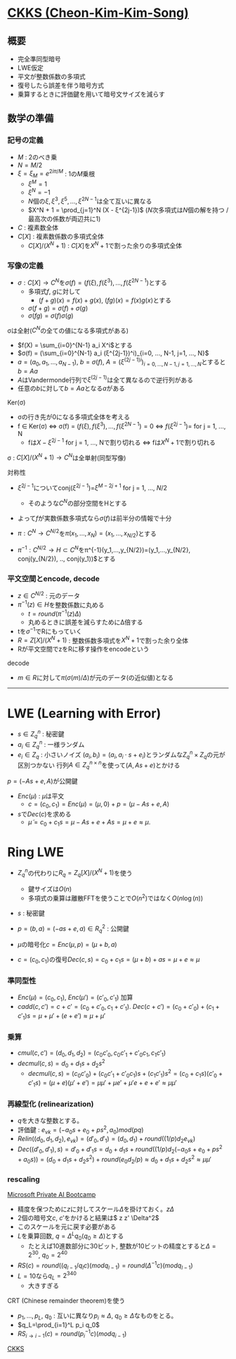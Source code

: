 # [CKKS (Cheon-Kim-Kim-Song)](https://eprint.iacr.org/2016/421)

## 概要
- 完全準同型暗号
- LWE仮定
- 平文が整数係数の多項式
- 復号したら誤差を伴う暗号方式
- 乗算するときに評価鍵を用いて暗号文サイズを減らす

## 数学の準備

### 記号の定義

- $M$ : 2のべき乗
- $N = M/2$
- $ξ = ξ_M = e^{2 i π / M}$ : 1の$M$乗根
  - $ξ^M = 1$
  - $ξ^N = -1$
  - $N$個の$ξ, ξ^3, ξ^5, ..., ξ^{2N-1}$は全て互いに異なる
  - $X^N + 1 = \prod_{j=1}^N (X - ξ^{2j-1})$ ($N$次多項式は$N$個の解を持つ / 最高次の係数が両辺共に1)
- $C$ : 複素数全体
- $C[X]$ : 複素数係数の多項式全体
  - $C[ X] / (X^N+1)$ : $C[X]$を$X^N+1$で割った余りの多項式全体

### 写像の定義
- $σ: C[ X]→ C^N$を$σ(f) = (f(ξ), f(ξ^3), ..., f(ξ^{2N-1})$とする
  - 多項式$f$, $g$に対して
    - $(f + g)(x) = f(x) + g(x)$, $(fg)(x) = f(x)g(x)$とする
  - $σ(f + g) = σ(f) + σ(g)$
  - $σ(fg) = σ(f)σ(g)$

σは全射($C^N$の全ての値になる多項式がある)
- $f(X) = \sum_{i=0}^{N-1} a_i X^i$とする
- $σ(f) = (\sum_{i=0}^{N-1} a_i (ξ^{2j-1})^i)_{i=0, ..., N-1, j=1, ..., N}$
- $a = (a_0, a_1, ..., a_{N-1})$, $b = σ(f)$, $A=(ξ^{(2j-1)i})_{i=0, ..., N-1, j=1, ..., N}$とすると$b = Aa$
- $A$はVandermonde行列で$ξ^{(2j-1)}$は全て異なるので逆行列がある
- 任意の$b$に対して$b = Aa$となる$a$がある

Ker(σ)
- σの行き先が0になる多項式全体を考える
- f ∈ Ker(σ) ⇔ σ(f) = $(f(ξ), f(ξ^3), ..., f(ξ^{2N-1})=0$ ⇔ $f(ξ^{2j-1})=$ for j = 1, ..., N
  - fは$X - ξ^{2j-1}$ for j = 1, ..., Nで割り切れる ⇔ fは$X^N+1$で割り切れる

σ : $C[ X] / (X^N+1) → C^N$は全単射(同型写像)

対称性
- $ξ^{2j-1}$についてconj($ξ^{2j-1}$)=$ξ^{M-2j+1}$ for j = 1, ..., $N/2$
  - そのような$C^N$の部分空間をHとする
- よって$f$が実数係数多項式なら$σ(f)$は前半分の情報で十分

- $π:  C^N → C^{N/2}$を$π(x_1,...,x_N)=(x_1,...,x_{N/2})$とする
- $π^{-1}: C^{N/2} → H ⊂  C^N$をπ^{-1}(y_1,...,y_{N/2})=(y_1,...,y_{N/2}, conj(y_{N/2}), .., conj(y_1))$とする

### 平文空間とencode, decode
- $z ∈ C^{N/2}$ : 元のデータ
- $π^{-1}(z)∈H$を整数係数に丸める
  - $t = round(π^{-1}(z) Δ)$
  - 丸めるときに誤差を減らすためにΔ倍する
- tを$σ^{-1}$でRにもっていく
- $R = Z[ X]/(X^N+1)$ : 整数係数多項式を$X^N+1$で割った余り全体
- Rが平文空間でzをRに移す操作をencodeという

decode
- $m∈R$に対して$π(σ(m) / Δ)$が元のデータ(の近似値)となる

---

# LWE (Learning with Error)
- $s \in {Z_q}^n$ : 秘密鍵
- $a_i \in {Z_q}^n$ : 一様ランダム
- $e_i \in {Z_q}$ : 小さいノイズ
$(a_i, b_i)=(a_i, a_i \cdot s+e_i)$とランダムな${Z_q}^n \times Z_q$の元が区別つかない
行列$A \in {Z_q}^{n\times n}$を使って$(A, As + e)$とかける

$p=(-As + e, A)$が公開鍵

- $Enc(\mu)$ : $\mu$は平文
  - $c = (c_0,c_1) = Enc(\mu) = (\mu,0)+p=(\mu-As+e,A)$
- $s$で$Dec(c)$を求める
  - $\tilde{\mu}=c_0+c_1 s=\mu-As+e+As=\mu+e \approx \mu$.

# Ring LWE
- ${Z_q}^n$の代わりに$R_q=Z_q[X]/(X^N+1)$を使う
  - 鍵サイズは$O(n)$
  - 多項式の乗算は離散FFTを使うことで$O(n^2)$ではなく$O(n \log(n))$

- $s$ : 秘密鍵
- $p = (b,a)=(-as + e, a) \in {R_q}^2$ : 公開鍵
- $\mu$の暗号化$c=Enc(\mu,p)=(\mu+b,a)$
- $c=(c_0,c_1)$の復号$Dec(c,s)=c_0+c_1s=(\mu+b)+as=\mu+e\approx \mu$

### 準同型性
- $Enc(\mu)=(c_0,c_1)$, $Enc(\mu')=(c'_0,c'_1)$
加算
- $cadd(c,c')=c+c'=(c_0+c'_0,c_1+c'_1)$. $Dec(c+c')=(c_0+c'_0)+(c_1+c'_1)s=\mu+\mu'+(e+e') \approx \mu+\mu'$

### 乗算
- $cmul(c,c')=(d_0,d_1,d_2)=(c_0 c'_0, c_0 c'_1 + c'_0 c_1, c_1 c'_1)$
- $decmul(c,s)=d_0+d_1 s + d_2 s^2$
  - $decmul(c,s)=(c_0 c'_0)+(c_0 c'_1 + c'_0 c_1)s + (c_1 c'_1)s^2=(c_0+c_1s)(c'_0+c'_1s)=(\mu+e)(\mu'+e')=\mu \mu' + \mu e' + \mu' e + e + e' \approx \mu \mu'$

### 再線型化 (relinearization)
- $q$を大きな整数とする。
- 評価鍵 : $e_{vk}=(-a_0s+e_0+p s^2, a_0) mod (pq)$
- $Relin((d_0,d_1,d_2),e_{vk})=(d'_0,d'_1)=(d_0,d_1)+round((1/p)d_2 e_{vk})$
- $Dec((d'_0,d'_1),s)=d'_0+d'_1 s=d_0 + d_1 s + round((1/p)d_2(-a_0 s + e_0 + p s^2 + a_0 s))=(d_0+d_1 s + d_2 s^2)+round(e_0 d_2 / p) \approx d_0 + d_1 s + d_2 s^2 \approx \mu \mu'$

### rescaling
[Microsoft Private AI Bootcamp](https://www.youtube.com/watch?v=SEBdYXxijSo)

- 精度を保つために$z$に対してスケール$\Delta$を掛けておく。$z \Delta$
- 2個の暗号文$c$, $c'$をかけると結果は$ z z' \Delta^2$
- このスケールを元に戻す必要がある
- $L$を乗算回数, $q=\Delta^L q_0 (q_0 \ge \Delta)$とする
  - たとえば10進数部分に30ビット,  整数が10ビットの精度とすると$\Delta=2^{30}$, $q_0=2^{40}$
- $RS(c)=round((q_{l-1}/q_l c)(mod q_{l-1})=round(\Delta^{-1} c)(mod q_{l-1})$
- $L=10$なら$q_L=2^{340}$
  - 大きすぎる

CRT (Chinese remainder theorem)を使う

- $p_1, \dots, p_L$, $q_0$ : 互いに異なり$p_i \approx \Delta$, $q_0 \ge \Delta$なものをとる。
- $q_L=\prod_{i=1}^L p_i q_0$
- $RS_{i → i-1}(c)=round(p_i^{-1} c)(mod q_{i-1})$

[CKKS](https://blog.openmined.org/ckks-explained-part-1-simple-encoding-and-decoding/)
